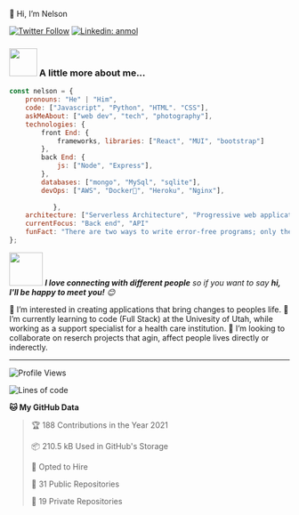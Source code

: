  👋 Hi, I’m Nelson
 
[![Twitter Follow](https://img.shields.io/twitter/follow/misteranmol?label=Follow)](https://twitter.com/Man_nerso)
[![Linkedin: anmol](https://img.shields.io/badge/-Nelson-blue?style=flat-square&logo=Linkedin&logoColor=white&link=https://www.linkedin.com/in/nelsondecarvalho/)](https://www.linkedin.com/in/nelsondecarvalho/)

 
### <img src="https://media.giphy.com/media/VgCDAzcKvsR6OM0uWg/giphy.gif" width="50"> A little more about me...  

```javascript
const nelson = {
    pronouns: "He" | "Him",
    code: ["Javascript", "Python", "HTML". "CSS"],
    askMeAbout: ["web dev", "tech", "photography"],
    technologies: {
        front End: {
            frameworks, libraries: ["React", "MUI", "bootstrap"]
        },
        back End: {
            js: ["Node", "Express"],
        },
        databases: ["mongo", "MySql", "sqlite"],
        devOps: ["AWS", "Docker🐳", "Heroku", "Nginx"],
      
           },
    architecture: ["Serverless Architecture", "Progressive web applications", "Single page applications"],
    currentFocus: "Back end", "API"
    funFact: "There are two ways to write error-free programs; only the third one works"
};
```

<img src="https://media.giphy.com/media/LnQjpWaON8nhr21vNW/giphy.gif" width="60"> <em><b>I love connecting with different people</b> so if you want to say <b>hi, I'll be happy to meet you!</b> 😊</em>

 👀 I’m interested in creating applications that bring changes to peoples life.
 🌱 I’m currently learning to code (Full Stack) at the Univesity of Utah, while working as a support specialist for a health care institution.
 💞️ I’m looking to collaborate on reserch projects that agin, affect people lives directly or inderectly.


---
<!--START_SECTION:waka-->
![Profile Views](http://img.shields.io/badge/Profile%20Views-1537-blue)

![Lines of code](https://img.shields.io/badge/From%20Hello%20World%20I%27ve%20Written-1.0%20million%20lines%20of%20code-blue)

**🐱 My GitHub Data** 

> 🏆 188 Contributions in the Year 2021
 > 
> 📦 210.5 kB Used in GitHub's Storage 
 > 
> 💼 Opted to Hire
 > 
> 📜 31 Public Repositories 
 > 
> 🔑 19 Private Repositories  
 > 

<!---
NelsondeCarvalho/NelsondeCarvalho is a ✨ special ✨ repository because its `README.md` (this file) appears on your GitHub profile.
You can click the Preview link to take a look at your changes.
--->
